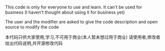 This code is only for everyone to use and learn. It can't be used for business (I haven't thought about using it for business yet)

The user and the modifier are asked to give the code description and open source to modify the code




本代码只供大家使用,学习,不可用于商业(本人暂未想过用于商业)
请使用者,修改者给出代码说明,并开源修改代码
